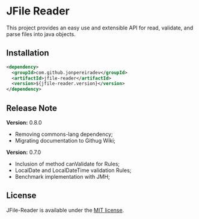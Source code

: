 # JFile Reader

This project provides an easy use and extensible API for read, validate, and parse files into java objects.

## Installation

```xml
<dependency>
  <groupId>com.github.jonpereiradev</groupId>
  <artifactId>jfile-reader</artifactId>
  <version>${jfile-reader.version}</version>
</dependency>
```

## Release Note

**Version:** 0.8.0

- Removing commons-lang dependency;
- Migrating documentation to Githug Wiki;

**Version:** 0.7.0

- Inclusion of method canValidate for Rules;
- LocalDate and LocalDateTime validation Rules;
- Benchmark implementation with JMH;

## License

JFile-Reader is available under the [MIT license](https://tldrlegal.com/license/mit-license).
